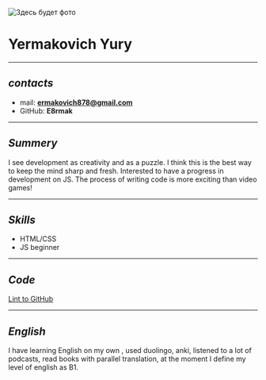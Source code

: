 ![Здесь будет фото]()

# Yermakovich Yury

---

## _contacts_

- mail: **ermakovich878@gmail.com**
- GitHub: **E8rmak**

---

## _Summery_

I see development as creativity and as a puzzle. I think this is the best way to keep the mind sharp and fresh. Interested to have a progress in development on JS. The process of writing code is more exciting than video games!

---

## _Skills_

- HTML/CSS
- JS beginner

---

## _Code_

[Lint to GitHub](https://github.com/E8rmak)

---

## _English_

I have learning English on my own , used duolingo, anki, listened to a lot of podcasts, read books with parallel translation, at the moment I define my level of english as B1.
